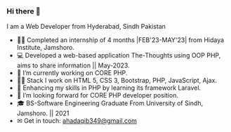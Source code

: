 ### Hi there 👋 
I am a Web Developer from Hyderabad, Sindh Pakistan

- 👨‍🎓 Completed an internship of 4 months |FEB'23-MAY'23| from Hidaya Institute, Jamshoro.
- 💻 Developed a web-based application The-Thoughts using OOP PHP, aims to share information || May-2023.
- 🔭 I’m currently working on CORE PHP.
- 👩‍💻 Stack I work on HTML 5, CSS 3, Bootstrap, PHP, JavaScript, Ajax.
- 🌱 Enhancing my skills in PHP by learning its framework Laravel.
- 👯 I’m looking forward for CORE PHP developer position.
- 🎓 BS-Software Engineering Graduate From University of Sindh, Jamshoro. || 2021 
- ✉ Get in touch: ahadaqib349@gmail.com
